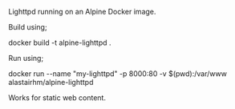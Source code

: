 Lighttpd running on an Alpine Docker image.

Build using;

docker build -t alpine-lighttpd .

Run using;

docker run --name "my-lighttpd" -p 8000:80 -v $(pwd):/var/www alastairhm/alpine-lighttpd

Works for static web content.
